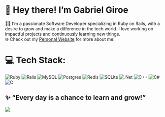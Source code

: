 
# 👋 Hey there! I’m Gabriel Giroe
👨‍💻 I’m a passionate Software Developer specializing in Ruby on Rails, with a desire to grow and make a difference in the tech world. I love working on impactful projects and continuously learning new things.<br>
🌐 Check out my [Personal Website](https://gabrielgiroe.onrender.com/) for more about me!

# 💻 Tech Stack:
![Ruby](https://img.shields.io/badge/ruby-%23CC342D.svg?style=for-the-badge&logo=ruby&logoColor=white) ![Rails](https://img.shields.io/badge/rails-%23CC0000.svg?style=for-the-badge&logo=ruby-on-rails&logoColor=white) ![MySQL](https://img.shields.io/badge/mysql-4479A1.svg?style=for-the-badge&logo=mysql&logoColor=white) ![Postgres](https://img.shields.io/badge/postgres-%23316192.svg?style=for-the-badge&logo=postgresql&logoColor=white) ![Redis](https://img.shields.io/badge/redis-%23DD0031.svg?style=for-the-badge&logo=redis&logoColor=white) ![SQLite](https://img.shields.io/badge/sqlite-%2307405e.svg?style=for-the-badge&logo=sqlite&logoColor=white) ![.Net](https://img.shields.io/badge/.NET-5C2D91?style=for-the-badge&logo=.net&logoColor=white) ![C++](https://img.shields.io/badge/c++-%2300599C.svg?style=for-the-badge&logo=c%2B%2B&logoColor=white) ![C#](https://img.shields.io/badge/c%23-%23239120.svg?style=for-the-badge&logo=csharp&logoColor=white) ![C](https://img.shields.io/badge/c-%2300599C.svg?style=for-the-badge&logo=c&logoColor=white)

✨ “Every day is a chance to learn and grow!”
---
[![](https://visitcount.itsvg.in/api?id=gabrielgiroe1&icon=0&color=0)](https://visitcount.itsvg.in)

<!-- Proudly created with GPRM ( https://gprm.itsvg.in ) -->
